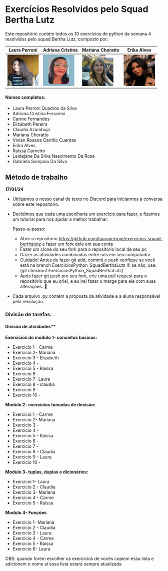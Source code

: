 # Exercícios Resolvidos pelo Squad Bertha Lutz

Este repositório contém todos os 10 exercícios de python da semana 4 resolvidos pelo squad Bertha Lutz, composto por: 


|Laura Perroni| Adriana Cristina | Mariana Choratto| Erika Alves |
|---|---|---|---|
|<img src="img/laura.jpg" height="100" width="100">|<img src="img/adriana.jpg" height="100" width="100">|<img src="img/mariana.jpg" height="100" width="100">|<img src="img/erika.jpg" height="100" width="100">|


#### Nomes completos:
* Laura Perroni Quadros da Silva 
* Adriana Cristina Ferraresi
* Carme Fernandes 
* Elizabeth Pereira
* Claudia Azambuja
* Mariana Choratto
* Vivian Rosana Carrillo Cuentas
* Erika Alves
* Raissa Carneiro
* Leidejane Da Silva Nascimento Da Rosa
* Gabriela Sampaio Da Silva


## Método de trabalho

**17/01/24**
 
* Utilizamos o nosso canal de texto no Discord para iniciarmos a conversa sobre este repositório.
* Decidimos que cada uma escolheria um exercício para fazer, e fizemos um tutorial para nos ajudar a melhor trabalhar: 
    
    Passo-a-passo:

    * Abrir o repositório https://github.com/lauraperroni/exercicios-squad-berthalutz e fazer um fork dele em sua conta
    * Fazer um clone do seu fork para o repositório local de seu pc
    * Gazer as atividades combinadas entre nós em seu computador
    * Cuidado! Antes de fazer git add, commit e push verifique se você está na branch ExerciciosPython_SquadBerthaLutz !!! se não, use: (git checkout ExerciciosPython_SquadBerthaLutz)
    * Após fazer git push pro seu fork, crie uma pull request para o repositório que eu criei, e eu irei fazer o merge para ele com suas alterações. 🙂
* Cada arquivo .py contém a proposta da atividade e a aluna responsável pela resolução.

### Divisão de tarefas:

#### Divisão de atividades**

**Exercicios do modulo 1- conceitos basicos:**
* Exercicio 1 - Carme
* Exercicio 2- Mariana
* Exercicio 3 - Elizabeth
* Exercicio 4 -
* Exercicio 5 - Raissa
* Exercicio 6 -
* Exercicio 7- Laura
* Exercicio 8 - claudia
* Exercicio 9 -
* Exercicio 10 -

**Modulo 2- exercícios tomadas de decisão:**
* Exercicio 1 - Carme
* Exercicio 2- Mariana
* Exercicio 3 -
* Exercicio 4 -
* Exercicio 5 - Raissa
* Exercicio 6 -
* Exercicio 7 -
* Exercicio 8 - Claudia
* Exercicio 9 - Laura
* Exercicio 10 -

**Modulo 3- tuplas, duplas e dicionários:**
* Exercício 1- Laura
* Exercicio 2 - Claudia
* Exercício 3- Mariana
* Exercicio 4 - Carme
* Exercicio 5 - Raissa

**Modulo 4- Funções**
* Exercicio 1- Mariana
* Exercicio 2 - Claudia
* Exercicio 3 - Laura
* Exercicio 4 - Carme
* Exercicio 5 - Raissa
* Exercicio 6- Laura


OBS: quando forem escolher os exercícios de vocês copiem essa lista e adicionem o nome aí essa lista estará sempre atualizada